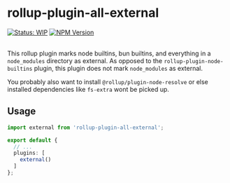 # rollup-plugin-all-external

<div>
<a href="https://github.com/paperdave/various#project-status-meaning"><img alt="Status: WIP" src="https://img.shields.io/badge/status-wip-red"></a>
<a href="https://www.npmjs.com/package/rollup-plugin-all-external"><img alt="NPM Version" src="https://img.shields.io/npm/v/rollup-plugin-all-external.svg?label=latest%20release"></a>
</div>
<br>

This rollup plugin marks node builtins, bun builtins, and everything in a `node_modules` directory as external. As opposed to the `rollup-plugin-node-builtins` plugin, this plugin does not mark `node_modules` as external.

You probably also want to install `@rollup/plugin-node-resolve` or else installed dependencies like `fs-extra` wont be picked up.

## Usage

```ts
import external from 'rollup-plugin-all-external';

export default {
  // ...
  plugins: [
    external()
  ]
};
```
